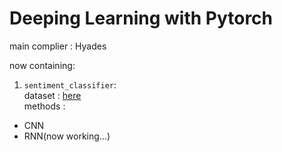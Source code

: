 # Deeping Learning with Pytorch  
main complier : Hyades  

now containing:  

1. `sentiment_classifier`:  
  dataset : [here](https://github.com/z17176/Chinese_conversation_sentiment)  
  methods : 
  * CNN  
  * RNN(now working...)  

